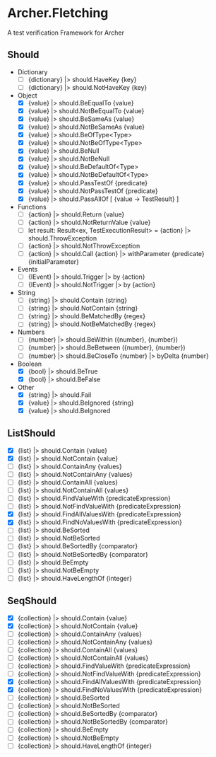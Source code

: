 # Archer.Fletching
A test verification Framework for Archer

## Should

- Dictionary
  - [ ] {dictionary} |> should.HaveKey {key}
  - [ ] {dictionary} |> should.NotHaveKey {key}
- Object
  - [x] {value} |> should.BeEqualTo {value}
  - [x] {value} |> should.NotBeEqualTo {value}
  - [x] {value} |> should.BeSameAs {value}
  - [x] {value} |> should.NotBeSameAs {value}
  - [x] {value} |> should.BeOfType\<Type\>
  - [x] {value} |> should.NotBeOfType\<Type\>
  - [x] {value} |> should.BeNull
  - [x] {value} |> should.NotBeNull
  - [x] {value} |> should.BeDefaultOf\<Type\>
  - [x] {value} |> should.NotBeDefaultOf\<Type\>
  - [x] {value} |> should.PassTestOf {predicate}
  - [x] {value} |> should.NotPassTestOf {predicate}
  - [x] {value} |> should.PassAllOf [ {value -> TestResult} ]
- Functions
  - [ ] {action} |> should.Return {value}
  - [ ] {action} |> should.NotReturnValue {value}
  - [ ] let result: Result<ex, TestExecutionResult> = {action} |> should.ThrowException
  - [ ] {action} |> should.NotThrowException
  - [ ] {action} |> should.Call {action} |> withParameter {predicate} {initialParameter}
- Events
  - [ ] {IEvent} |> should.Trigger |> by {action}
  - [ ] {IEvent} |> should.NotTrigger |> by {action}
- String
  - [ ] {string} |> should.Contain {string}
  - [ ] {string} |> should.NotContain {string}
  - [ ] {string} |> should.BeMatchedBy {regex}
  - [ ] {string} |> should.NotBeMatchedBy {regex}
- Numbers
  - [ ] {number} |> should.BeWithin ({number}, {number})
  - [ ] {number} |> should.BeBetween ({number}, {number})
  - [ ] {number} |> should.BeCloseTo {number} |> byDelta {number}
- Boolean
  - [x] {bool} |> should.BeTrue
  - [x] {bool} |> should.BeFalse
- Other
  - [x] {string} |> should.Fail
  - [x] {value} |> should.BeIgnored {string}
  - [x] {value} |> should.BeIgnored

## ListShould

- [x] {list} |> should.Contain {value}
- [x] {list} |> should.NotContain {value}
- [ ] {list} |> should.ContainAny {values}
- [ ] {list} |> should.NotContainAny {values}
- [ ] {list} |> should.ContainAll {values}
- [ ] {list} |> should.NotContainAll {values}
- [ ] {list} |> should.FindValueWith {predicateExpression}
- [ ] {list} |> should.NotFindValueWith {predicateExpression}
- [x] {list} |> should.FindAllValuesWith {predicateExpression}
- [x] {list} |> should.FindNoValuesWith {predicateExpression}
- [ ] {list} |> should.BeSorted
- [ ] {list} |> should.NotBeSorted
- [ ] {list} |> should.BeSortedBy {comparator}
- [ ] {list} |> should.NotBeSortedBy {comparator}
- [ ] {list} |> should.BeEmpty
- [ ] {list} |> should.NotBeEmpty
- [ ] {list} |> should.HaveLengthOf {integer}

## SeqShould

- [x] {collection} |> should.Contain {value}
- [x] {collection} |> should.NotContain {value}
- [ ] {collection} |> should.ContainAny {values}
- [ ] {collection} |> should.NotContainAny {values}
- [ ] {collection} |> should.ContainAll {values}
- [ ] {collection} |> should.NotContainAll {values}
- [ ] {collection} |> should.FindValueWith {predicateExpression}
- [ ] {collection} |> should.NotFindValueWith {predicateExpression}
- [x] {collection} |> should.FindAllValuesWith {predicateExpression}
- [x] {collection} |> should.FindNoValuesWith {predicateExpression}
- [ ] {collection} |> should.BeSorted
- [ ] {collection} |> should.NotBeSorted
- [ ] {collection} |> should.BeSortedBy {comparator}
- [ ] {collection} |> should.NotBeSortedBy {comparator}
- [ ] {collection} |> should.BeEmpty
- [ ] {collection} |> should.NotBeEmpty
- [ ] {collection} |> should.HaveLengthOf {integer}